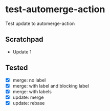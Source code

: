 # test-automerge-action
Test update to automerge-action

## Scratchpad
- Update 1


## Tested
- [x] merge: no label
- [x] merge: with label and blocking label
- [x] merge: with labels
- [x] update: merge
- [x] update: rebase

